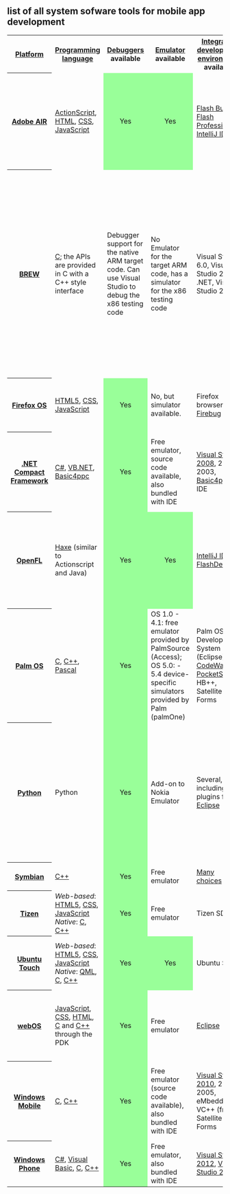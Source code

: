 ## list of all system sofware tools for mobile app development

<table class="wikitable sortable" style="width:100%;">
<tr>
<th><a href="https://en.wikipedia.org/wiki/Computing_platform" title="Computing platform">Platform</a></th>
<th><a href="https://en.wikipedia.org/wiki/Programming_language" title="Programming language">Programming language</a></th>
<th><a href="https://en.wikipedia.org/wiki/Debuggers" class="mw-redirect" title="Debuggers">Debuggers</a> available</th>
<th><a href="https://en.wikipedia.org/wiki/List_of_emulators" title="List of emulators">Emulator</a> available</th>
<th><a href="https://en.wikipedia.org/wiki/Integrated_development_environment" title="Integrated development environment">Integrated development environment</a> available</th>
<th>Cross-platform deployment</th>
<th>Installer packaging options</th>
<th>Development tool cost</th>
</tr>
<tr>
<th><a href="https://en.wikipedia.orghttps://en.wikipedia.org/wiki/Adobe_AIR" title="Adobe AIR">Adobe AIR</a></th>
<td><a href="https://en.wikipedia.org/wiki/ActionScript" title="ActionScript">ActionScript</a>, <a href="https://en.wikipedia.org/wiki/HTML" title="HTML">HTML</a>, <a href="https://en.wikipedia.org/wiki/CSS" class="mw-redirect" title="CSS">CSS</a>, <a href="https://en.wikipedia.org/wiki/JavaScript" title="JavaScript">JavaScript</a></td>
<td style="background:#9F9;vertical-align:middle;text-align:center;" class="table-yes">Yes</td>
<td style="background:#9F9;vertical-align:middle;text-align:center;" class="table-yes">Yes</td>
<td><a href="https://en.wikipedia.org/wiki/Flash_Builder" class="mw-redirect" title="Flash Builder">Flash Builder</a>, <a href="https://en.wikipedia.org/wiki/Flash_Professional" class="mw-redirect" title="Flash Professional">Flash Professional</a>, <a href="https://en.wikipedia.org/wiki/IntelliJ_IDEA" title="IntelliJ IDEA">IntelliJ IDEA</a></td>
<td>Android, iOS (iPhone, iPad, iPod touch), BlackBerry</td>
<td>The native distribution format of each platform</td>
<td><a href="https://en.wikipedia.org/wiki/Flash_Builder" class="mw-redirect" title="Flash Builder">Flash Builder</a>, <a href="https://en.wikipedia.org/wiki/Flash_Professional" class="mw-redirect" title="Flash Professional">Flash Professional</a>, <a href="https://en.wikipedia.org/wiki/IntelliJ_IDEA" title="IntelliJ IDEA">IntelliJ IDEA</a> - commercial licenses available <a rel="nofollow" class="external text" href="http://www.adobe.com/products/air/sdk/">Adobe AIR SDK (command line tool)</a> - Free</td>
</tr>
<tr>
<th><a href="https://en.wikipedia.org/wiki/Qualcomm_Brew" class="mw-redirect" title="Qualcomm Brew">BREW</a></th>
<td><a href="https://en.wikipedia.org/wiki/C_(programming_language)" title="C (programming language)">C</a>; the APIs are provided in C with a C++ style interface</td>
<td>Debugger support for the native ARM target code. Can use Visual Studio to debug the x86 testing code</td>
<td>No Emulator for the target ARM code, has a simulator for the x86 testing code</td>
<td>Visual Studio 6.0, Visual Studio 2003 .NET, Visual Studio 2005</td>
<td>Compile for the specific BREW version available on the handset</td>
<td><a href="https://en.wikipedia.org/wiki/Over-the-air_programming" title="Over-the-air programming">OTA</a></td>
<td>Related dev fees typically needed for Brew App Certification - VeriSign annual fee for becoming a certified developer. Realview ARM compiler for BREW (the free GNU C/C++ is available, but with limited function and support). TRUE BREW testing fee for distributing the application.</td>
</tr>
<tr>
<th><a href="https://en.wikipedia.org/wiki/Firefox_OS" title="Firefox OS">Firefox OS</a></th>
<td><a href="https://en.wikipedia.org/wiki/HTML5" title="HTML5">HTML5</a>, <a href="https://en.wikipedia.org/wiki/CSS" class="mw-redirect" title="CSS">CSS</a>, <a href="https://en.wikipedia.org/wiki/JavaScript" title="JavaScript">JavaScript</a></td>
<td style="background:#9F9;vertical-align:middle;text-align:center;" class="table-yes">Yes</td>
<td>No, but simulator available.</td>
<td>Firefox browser, <a href="https://en.wikipedia.org/wiki/Firebug_(software)" title="Firebug (software)">Firebug</a></td>
<td>Web browser on other platform</td>
<td><a href="https://en.wikipedia.org/wiki/Firefox_Marketplace" class="mw-redirect" title="Firefox Marketplace">Firefox Marketplace</a>, Web URL</td>
<td>Development requires <a href="https://en.wikipedia.org/wiki/Mozilla_Firefox" class="mw-redirect" title="Mozilla Firefox">Mozilla Firefox</a> and the simulator add-on</td>
</tr>
<tr>
<th><a href="https://en.wikipedia.org/wiki/.NET_Compact_Framework" title=".NET Compact Framework">.NET Compact Framework</a></th>
<td><a href="https://en.wikipedia.org/wiki/C_Sharp_(programming_language)" title="C Sharp (programming language)">C#</a>, <a href="https://en.wikipedia.org/wiki/Visual_Basic_.NET" title="Visual Basic .NET">VB.NET</a>, <a href="https://en.wikipedia.org/wiki/Basic4ppc" title="Basic4ppc">Basic4ppc</a></td>
<td style="background:#9F9;vertical-align:middle;text-align:center;" class="table-yes">Yes</td>
<td>Free emulator, source code available, also bundled with IDE</td>
<td><a href="https://en.wikipedia.org/wiki/Visual_Studio#Visual_Studio_2008" class="mw-redirect" title="Visual Studio">Visual Studio 2008</a>, 2005, 2003, <a href="https://en.wikipedia.org/wiki/Basic4ppc" title="Basic4ppc">Basic4ppc</a> IDE</td>
<td><a href="https://en.wikipedia.org/wiki/Windows_Mobile" title="Windows Mobile">Windows Mobile</a>, Windows CE, Symbian-based devices via third party tools</td>
<td><a href="https://en.wikipedia.org/wiki/Over-the-air_programming" title="Over-the-air programming">OTA</a> deployment, <a href="https://en.wikipedia.org/wiki/Cabinet_(file_format)" title="Cabinet (file format)">CAB</a> files, ActiveSync</td>
<td>Most tools free, but commercial editions of Visual Studio needed for visual designers</td>
</tr>
<tr>
<th><a href="https://en.wikipedia.orghttps://en.wikipedia.org/wiki/OpenFL" title="OpenFL">OpenFL</a></th>
<td><a href="https://en.wikipedia.org/wiki/Haxe" title="Haxe">Haxe</a> (similar to Actionscript and Java)</td>
<td style="background:#9F9;vertical-align:middle;text-align:center;" class="table-yes">Yes</td>
<td style="background:#9F9;vertical-align:middle;text-align:center;" class="table-yes">Yes</td>
<td><a href="https://en.wikipedia.org/wiki/IntelliJ_IDEA" title="IntelliJ IDEA">IntelliJ IDEA</a>, <a href="https://en.wikipedia.org/wiki/FlashDevelop" title="FlashDevelop">FlashDevelop</a></td>
<td>Android, iOS (iPhone, iPad, iPod touch), BlackBerry Playbook, WebOS, HTML5, Flash, Windows (exe), Linux</td>
<td>The native distribution format of each platform</td>
<td>Free</td>
</tr>
<tr>
<th><a href="https://en.wikipedia.org/wiki/Palm_OS" title="Palm OS">Palm OS</a></th>
<td><a href="https://en.wikipedia.org/wiki/C_(programming_language)" title="C (programming language)">C</a>, <a href="https://en.wikipedia.org/wiki/C%2B%2B" title="C++">C++</a>, <a href="https://en.wikipedia.org/wiki/Pascal_(programming_language)" title="Pascal (programming language)">Pascal</a></td>
<td style="background:#9F9;vertical-align:middle;text-align:center;" class="table-yes">Yes</td>
<td>OS 1.0 - 4.1: free emulator provided by PalmSource (Access); OS 5.0: - 5.4 device-specific simulators provided by Palm (palmOne)</td>
<td>Palm OS Development System (Eclipse), <a href="https://en.wikipedia.org/wiki/CodeWarrior" title="CodeWarrior">CodeWarrior</a>, <a href="https://en.wikipedia.org/wiki/PocketStudio" title="PocketStudio">PocketStudio</a>, HB++, Satellite Forms</td>
<td><a href="https://en.wikipedia.org/wiki/Palm_OS" title="Palm OS">Palm OS</a> handhelds, or Windows Mobile with StyleTap emulator</td>
<td><a href="https://en.wikipedia.org/wiki/PRC_(Palm_OS)" title="PRC (Palm OS)">PRC</a> files, PalmSource Installer (.psi)</td>
<td>Free (POSE or GCC for Palm OS), or commercial (CodeWarrior), or various commercial rapid-development frameworks</td>
</tr>
<tr>
<th><a href="https://en.wikipedia.org/wiki/Python_(programming_language)" title="Python (programming language)">Python</a></th>
<td>Python</td>
<td style="background:#9F9;vertical-align:middle;text-align:center;" class="table-yes">Yes</td>
<td>Add-on to Nokia Emulator</td>
<td>Several, including plugins for <a href="https://en.wikipedia.org/wiki/Eclipse_(software)" title="Eclipse (software)">Eclipse</a></td>
<td><a href="https://en.wikipedia.org/wiki/Interpreted_language" title="Interpreted language">Interpreted language</a> available natively only on <a href="https://en.wikipedia.orghttps://en.wikipedia.org/wiki/Nokia_Series60" class="mw-redirect" title="Nokia Series60">Nokia Series60</a> (and desktops) though ports exist to other mobile platforms, including Palm OS</td>
<td>Sis deployment with py2sis or can use Python Runtime</td>
<td>Free</td>
</tr>
<tr>
<th><a href="https://en.wikipedia.org/wiki/Symbian" title="Symbian">Symbian</a></th>
<td><a href="https://en.wikipedia.org/wiki/C%2B%2B" title="C++">C++</a></td>
<td style="background:#9F9;vertical-align:middle;text-align:center;" class="table-yes">Yes</td>
<td>Free emulator</td>
<td><a href="https://en.wikipedia.org/wiki/Symbian" title="Symbian">Many choices</a></td>
<td>Compile per target</td>
<td>SIS deployment</td>
<td>Commercial and free tools available</td>
</tr>
<tr>
<th><a href="https://en.wikipedia.orghttps://en.wikipedia.org/wiki/Tizen" title="Tizen">Tizen</a></th>
<td><i>Web-based</i>: <a href="/wiki/HTML5" title="HTML5">HTML5</a>, <a href="https://en.wikipedia.org/wiki/CSS" class="mw-redirect" title="CSS">CSS</a>, <a href="https://en.wikipedia.org/wiki/JavaScript" title="JavaScript">JavaScript</a> <i>Native</i>: <a href="https://en.wikipedia.org/wiki/C_(programming_language)" title="C (programming language)">C</a>, <a href="https://en.wikipedia.org/wiki/C%2B%2B" title="C++">C++</a></td>
<td style="background:#9F9;vertical-align:middle;text-align:center;" class="table-yes">Yes</td>
<td>Free emulator</td>
<td>Tizen SDK</td>
<td>Web-based app to be available on web browser</td>
<td>Tizen through App store, Web URL</td>
<td>Development needs Windows, OS X, or Ubuntu Desktop</td>
</tr>
<tr>
<th><a href="https://en.wikipedia.org/wiki/Ubuntu_Touch" title="Ubuntu Touch">Ubuntu Touch</a></th>
<td><i>Web-based</i>: <a href="https://en.wikipedia.org/wiki/HTML5" title="HTML5">HTML5</a>, <a href="https://en.wikipedia.orghttps://en.wikipedia.org/wiki/CSS" class="mw-redirect" title="CSS">CSS</a>, <a href="https://en.wikipedia.org/wiki/JavaScript" title="JavaScript">JavaScript</a> <i>Native</i>: <a href="https://en.wikipedia.org/wiki/QML" title="QML">QML</a>, <a href="https://en.wikipedia.org/wiki/C_(programming_language)" title="C (programming language)">C</a>, <a href="https://en.wikipedia.org/wiki/C%2B%2B" title="C++">C++</a></td>
<td style="background:#9F9;vertical-align:middle;text-align:center;" class="table-yes">Yes</td>
<td style="background:#9F9;vertical-align:middle;text-align:center;" class="table-yes">Yes</td>
<td>Ubuntu SDK</td>
<td>HTML5 app to be available web browser.</td>
<td>Ubuntu Touch through App store, Web URL</td>
<td>Development requires Ubuntu Desktop 12.04 or higher, Free</td>
</tr>
<tr>
<th><a href="https://en.wikipedia.org/wiki/WebOS" title="WebOS">webOS</a></th>
<td><a href="https://en.wikipedia.org/wiki/JavaScript" title="JavaScript">JavaScript</a>, <a href="https://en.wikipedia.org/wiki/CSS" class="mw-redirect" title="CSS">CSS</a>, <a href="https://en.wikipedia.org/wiki/HTML" title="HTML">HTML</a>, <a href="https://en.wikipedia.org/wiki/C_(programming_language)" title="C (programming language)">C</a> and <a href="https://en.wikipedia.org/wiki/C%2B%2B" title="C++">C++</a> through the PDK</td>
<td style="background:#9F9;vertical-align:middle;text-align:center;" class="table-yes">Yes</td>
<td>Free emulator</td>
<td><a href="https://en.wikipedia.org/wiki/Eclipse_(software)" title="Eclipse (software)">Eclipse</a></td>
<td>webOS, Palm only</td>
<td><a href="https://en.wikipedia.org/wiki/Over-the-air_programming" title="Over-the-air programming">OTA</a> deployment, webOS through App store, Web URL, Precentral, .ipk</td>
<td>Free</td>
</tr>
<tr>
<th><a href="https://en.wikipedia.org/wiki/Windows_Mobile" title="Windows Mobile">Windows Mobile</a></th>
<td><a href="https://en.wikipedia.org/wiki/C_(programming_language)" title="C (programming language)">C</a>, <a href="https://en.wikipedia.org/wiki/C%2B%2B" title="C++">C++</a></td>
<td style="background:#9F9;vertical-align:middle;text-align:center;" class="table-yes">Yes</td>
<td>Free emulator (source code available), also bundled with IDE</td>
<td><a href="https://en.wikipedia.org/wiki/Visual_Studio#Visual_Studio_2008" class="mw-redirect" title="Visual Studio">Visual Studio 2010</a>, 2008, 2005, eMbedded VC++ (free), Satellite Forms</td>
<td><a href="https://en.wikipedia.org/wiki/Windows_Mobile" title="Windows Mobile">Windows Mobile</a>, Windows CE</td>
<td><a href="https://en.wikipedia.org/wiki/Over-the-air_programming" title="Over-the-air programming">OTA</a> deployment, CAB files, ActiveSync</td>
<td>Free command-line tools or eMbedded VC++, or Visual Studio (Standard edition or better)</td>
</tr>
<tr>
<th><a href="https://en.wikipedia.org/wiki/Windows_Phone" title="Windows Phone">Windows Phone</a></th>
<td><a href="https://en.wikipedia.org/wiki/C_Sharp_(programming_language)" title="C Sharp (programming language)">C#</a>, <a href="https://en.wikipedia.org/wiki/Visual_Basic" title="Visual Basic">Visual Basic</a>, <a href="https://en.wikipedia.org/wiki/C_(programming_language)" title="C (programming language)">C</a>, <a href="https://en.wikipedia.org/wiki/C%2B%2B" title="C++">C++</a></td>
<td style="background:#9F9;vertical-align:middle;text-align:center;" class="table-yes">Yes</td>
<td>Free emulator, also bundled with IDE</td>
<td><a href="https://en.wikipedia.org/wiki/Visual_Studio_2012" class="mw-redirect" title="Visual Studio 2012">Visual Studio 2012</a>, <a href="https://en.wikipedia.org/wiki/Visual_Studio_2010" class="mw-redirect" title="Visual Studio 2010">Visual Studio 2010</a></td>
<td><a href="https://en.wikipedia.org/wiki/Windows_Phone" title="Windows Phone">Windows Phone</a></td>
<td><a href="https://en.wikipedia.org/wiki/Over-the-air_programming" title="Over-the-air programming">OTA</a> deployment, <a href="https://en.wikipedia.org/wiki/XAP_(file_format)" title="XAP (file format)">XAP</a> files</td>
<td></td>
</tr>
</table>
